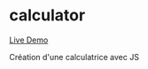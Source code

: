 # calculator

[Live Demo](https://jeremy-mairey.github.io/calculator/)

Création d'une calculatrice avec JS
